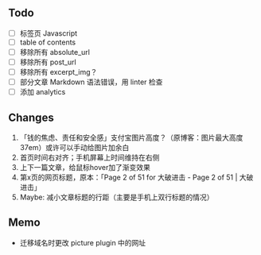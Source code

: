 ## Todo

- [ ] 标签页 Javascript
- [ ] table of contents
- [ ] 移除所有 absolute_url
- [ ] 移除所有 post_url
- [ ] 移除所有 excerpt_img？
- [ ] 部分文章 Markdown 语法错误，用 linter 检查
- [ ] 添加 analytics

## Changes

1. 「钱的焦虑、责任和安全感」支付宝图片高度？（原博客：图片最大高度 37em）或许可以手动给图片加余白
2. 首页时间右对齐；手机屏幕上时间维持在右侧
3. 上下一篇文章，给鼠标hover加了渐变效果
4. 第x页的网页标题，原本：「Page 2 of 51 for 大破进击 - Page 2 of 51 | 大破进击」
5. Maybe: 减小文章标题的行距（主要是手机上双行标题的情况）

## Memo

- 迁移域名时更改 picture plugin 中的网址